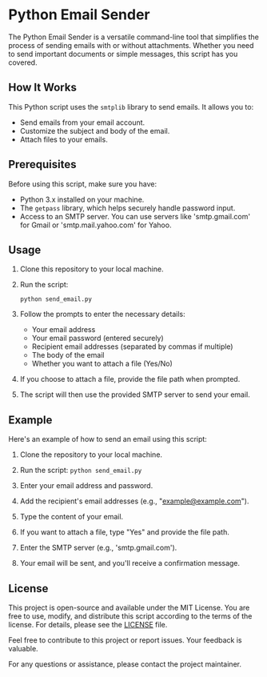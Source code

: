 # Python Email Sender

The Python Email Sender is a versatile command-line tool that simplifies the process of sending emails with or without attachments. Whether you need to send important documents or simple messages, this script has you covered.

## How It Works

This Python script uses the `smtplib` library to send emails. It allows you to:

- Send emails from your email account.
- Customize the subject and body of the email.
- Attach files to your emails.

## Prerequisites

Before using this script, make sure you have:

- Python 3.x installed on your machine.
- The `getpass` library, which helps securely handle password input.
- Access to an SMTP server. You can use servers like 'smtp.gmail.com' for Gmail or 'smtp.mail.yahoo.com' for Yahoo.

## Usage

1. Clone this repository to your local machine.

2. Run the script:
   ```
   python send_email.py
   ```

3. Follow the prompts to enter the necessary details:
   - Your email address
   - Your email password (entered securely)
   - Recipient email addresses (separated by commas if multiple)
   - The body of the email
   - Whether you want to attach a file (Yes/No)

4. If you choose to attach a file, provide the file path when prompted.

5. The script will then use the provided SMTP server to send your email.

## Example

Here's an example of how to send an email using this script:

1. Clone the repository to your local machine.

2. Run the script: `python send_email.py`

3. Enter your email address and password.

4. Add the recipient's email addresses (e.g., "example@example.com").

5. Type the content of your email.

6. If you want to attach a file, type "Yes" and provide the file path.

7. Enter the SMTP server (e.g., 'smtp.gmail.com').

8. Your email will be sent, and you'll receive a confirmation message.

## License

This project is open-source and available under the MIT License. You are free to use, modify, and distribute this script according to the terms of the license. For details, please see the [LICENSE](LICENSE) file.

Feel free to contribute to this project or report issues. Your feedback is valuable.

For any questions or assistance, please contact the project maintainer.

